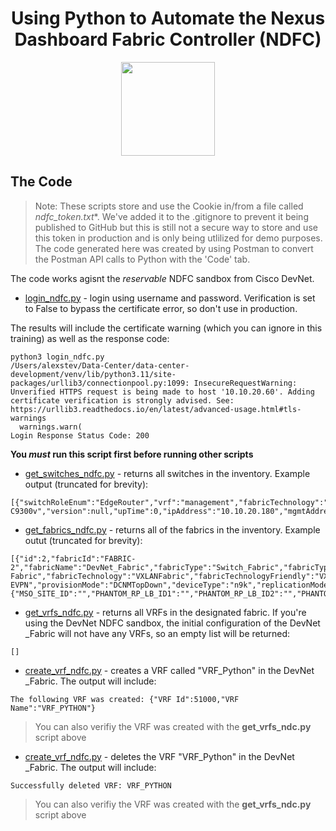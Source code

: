 <h1 align="center">Using Python to Automate the Nexus Dashboard Fabric Controller (NDFC)</h1>
<p align="center">
<img src="https://github.com/user-attachments/assets/7b192c3d-db91-45cd-8e3d-da045613af2e" width="150">
</p>

## The Code

> Note: These scripts store and use the Cookie in/from a file called *ndfc_token.txt**. We've added it to the .gitignore to prevent it being published to GitHub but this is still not a secure way to store and use this token in production and is only being utlilized for demo purposes.
The code generated here was created by using Postman to convert the Postman API calls to Python with the 'Code' tab. 

The code works agisnt the *reservable* NDFC sandbox from Cisco DevNet.

- [login_ndfc.py](./login_ndfc.py) - login using username and password. Verification is set to False to bypass the certificate error, so don't use in production.

The results will include the certificate warning (which you can ignore in this training) as well as the response code:

```
python3 login_ndfc.py 
/Users/alexstev/Data-Center/data-center-development/venv/lib/python3.11/site-packages/urllib3/connectionpool.py:1099: InsecureRequestWarning: Unverified HTTPS request is being made to host '10.10.20.60'. Adding certificate verification is strongly advised. See: https://urllib3.readthedocs.io/en/latest/advanced-usage.html#tls-warnings
  warnings.warn(
Login Response Status Code: 200
```

**You *must* run this script first before running other scripts**


- [get_switches_ndfc.py](./lget_switches_ndfc.py) - returns all switches in the inventory. Example output (truncated for brevity):

```
[{"switchRoleEnum":"EdgeRouter","vrf":"management","fabricTechnology":"External","deviceType":"External","fabricId":3,"name":null,"domainID":0,"wwn":null,"membership":null,"ports":0,"model":"N9K-C9300v","version":null,"upTime":0,"ipAddress":"10.10.20.180","mgmtAddress":null,"vendor":"Cisco","displayHdrs":null,"displayValues":null,"colDBId":0,"fid":0,"isLan":false,"is_smlic_enabled":false,"present":true,
```


- [get_fabrics_ndfc.py](./lget_fabrics_ndfc.py) - returns all of the fabrics in the inventory. Example outut (truncated for brevity):

```
[{"id":2,"fabricId":"FABRIC-2","fabricName":"DevNet_Fabric","fabricType":"Switch_Fabric","fabricTypeFriendly":"Switch Fabric","fabricTechnology":"VXLANFabric","fabricTechnologyFriendly":"VXLAN EVPN","provisionMode":"DCNMTopDown","deviceType":"n9k","replicationMode":"Multicast","operStatus":"MINOR","asn":"65001","siteId":"65001","templateName":"Easy_Fabric","nvPairs":{"MSO_SITE_ID":"","PHANTOM_RP_LB_ID1":"","PHANTOM_RP_LB_ID2":"","PHANTOM_RP_LB_ID3":"","IBGP_PEER_TEMPLATE":"","PHANTOM_RP_LB_ID4":"",
```

- [get_vrfs_ndfc.py](./get_vrfs_ndfc.py) - returns all VRFs in the designated fabric. If you're using the DevNet NDFC sandbox, the initial configuration of the DevNet _Fabric will not have any VRFs, so an empty list will be returned:

```
[]
```


- [create_vrf_ndfc.py](./create_vrf_ndfc.py) - creates a VRF called "VRF_Python" in the DevNet _Fabric. The output will include:

```
The following VRF was created: {"VRF Id":51000,"VRF Name":"VRF_PYTHON"}
```

> You can also verifiy the VRF was created with the **get_vrfs_ndc.py** script above

- [create_vrf_ndfc.py](./delete_vrf_ndfc.py) - deletes the VRF "VRF_Python" in the DevNet _Fabric. The output will include:

```
Successfully deleted VRF: VRF_PYTHON
```

> You can also verifiy the VRF was created with the **get_vrfs_ndc.py** script above
